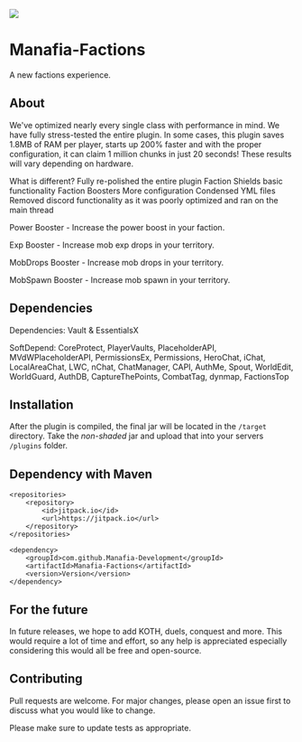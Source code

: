 [![](https://jitpack.io/v/Manafia-Development/Manafia-Factions.svg)](https://jitpack.io/#Manafia-Development/Manafia-Factions)

# Manafia-Factions
A new factions experience.

## About



We've optimized nearly every single class with performance in mind. We have fully stress-tested the entire plugin. In some cases, this plugin saves 1.8MB of RAM per player, starts up 200% faster and with the proper configuration, it can claim 1 million chunks in just 20 seconds! These results will vary depending on hardware.

What is different?
Fully re-polished the entire plugin
Faction Shields basic functionality
Faction Boosters
More configuration
Condensed YML files
Removed discord functionality as it was poorly optimized and ran on the main thread




Power Booster - Increase the power boost in your faction.

Exp Booster - Increase mob exp drops in your territory.

MobDrops Booster - Increase mob drops in your territory.

MobSpawn Booster - Increase mob spawn in your territory.



## Dependencies

Dependencies: Vault & EssentialsX

SoftDepend: CoreProtect, PlayerVaults, PlaceholderAPI, MVdWPlaceholderAPI, PermissionsEx, Permissions, HeroChat, iChat, LocalAreaChat, LWC, nChat, ChatManager, CAPI, AuthMe, Spout, WorldEdit, WorldGuard, AuthDB, CaptureThePoints, CombatTag, dynmap, FactionsTop




## Installation

After the plugin is compiled, the final jar will be located in the ``/target`` directory. Take the *non-shaded* jar and upload that into your servers ``/plugins`` folder.


## Dependency with Maven


	<repositories>
		<repository>
		    <id>jitpack.io</id>
		    <url>https://jitpack.io</url>
		</repository>
	</repositories>

	<dependency>
	    <groupId>com.github.Manafia-Development</groupId>
	    <artifactId>Manafia-Factions</artifactId>
	    <version>Version</version>
	</dependency>

## For the future

In future releases, we hope to add KOTH, duels, conquest and more. This would require a lot of time and effort, so any help is appreciated especially considering this would all be free and open-source.






## Contributing
Pull requests are welcome. For major changes, please open an issue first to discuss what you would like to change.

Please make sure to update tests as appropriate.

